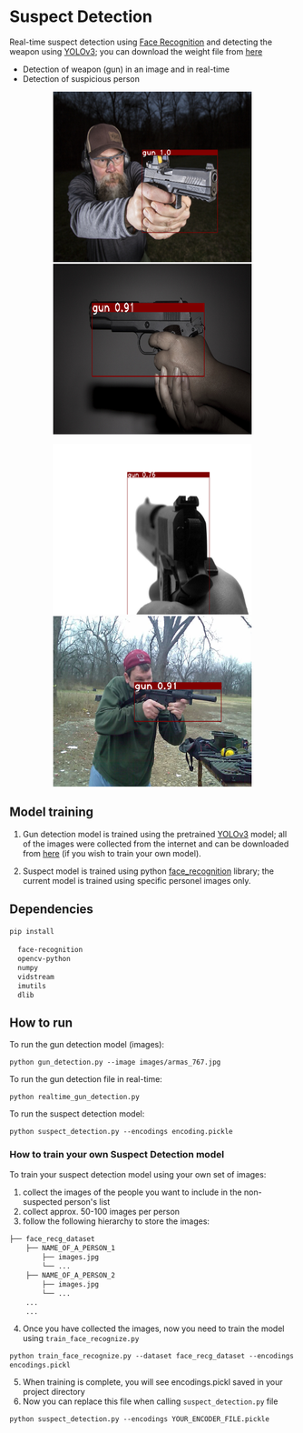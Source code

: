 # Suspect Detection

Real-time suspect detection using [Face Recognition](https://github.com/ageitgey/face_recognition) and detecting the weapon using 
[YOLOv3](https://pjreddie.com/darknet/yolo/); you can download the weight file from [here](https://drive.google.com/file/d/1442BIaaBQX_08igaf0oewOPC3NHwsvfk/view?usp=sharing)

- Detection of weapon (gun) in an image and in real-time
- Detection of suspicious person

<p align="center"> <img src="./examples/detection_1.png" width="350" height="300"> <img src="./examples/detection_2.png" width="350" height="300"> </p>

<p align="center"> <img src="./examples/detection_3.png" width="350" height="300"> <img src="./examples/detection_4.png" width="350" height="300"></p>


## Model training

1. Gun detection model is trained using the pretrained [YOLOv3](https://pjreddie.com/darknet/yolo/) model; 
all of the images were collected from the internet and can be downloaded from 
[here](https://drive.google.com/drive/folders/1A__o3rC-y4RUhM7l_M1_ygSr7_pnHk9l?usp=sharing) (if you wish to train your own model).

2. Suspect model is trained using python [face_recognition](https://github.com/ageitgey/face_recognition) library; the current model is trained using 
specific personel images only.   


## Dependencies

```
pip install 

  face-recognition
  opencv-python
  numpy
  vidstream
  imutils
  dlib
```

## How to run 

To run the gun detection model (images):

```
python gun_detection.py --image images/armas_767.jpg
```

To run the gun detection file in real-time:

```
python realtime_gun_detection.py
```

To run the suspect detection model:

```
python suspect_detection.py --encodings encoding.pickle
```
 


### How to train your own Suspect Detection model

To train your suspect detection model using your own set of images:

1. collect the images of the people you want to include in the non-suspected person's list
2. collect approx. 50-100 images per person
3. follow the following hierarchy to store the images:

```shell
├── face_recg_dataset
    ├── NAME_OF_A_PERSON_1
        ├── images.jpg
        └── ...
    ├── NAME_OF_A_PERSON_2
        ├── images.jpg 
        └── ...
    ...
    ... 
```

4. Once you have collected the images, now you need to train the model using ```train_face_recognize.py```

```
python train_face_recognize.py --dataset face_recg_dataset --encodings encodings.pickl
```

5. When training is complete, you will see encodings.pickl saved in your project directory
6. Now you can replace this file when calling ```suspect_detection.py``` file

```
python suspect_detection.py --encodings YOUR_ENCODER_FILE.pickle
```


